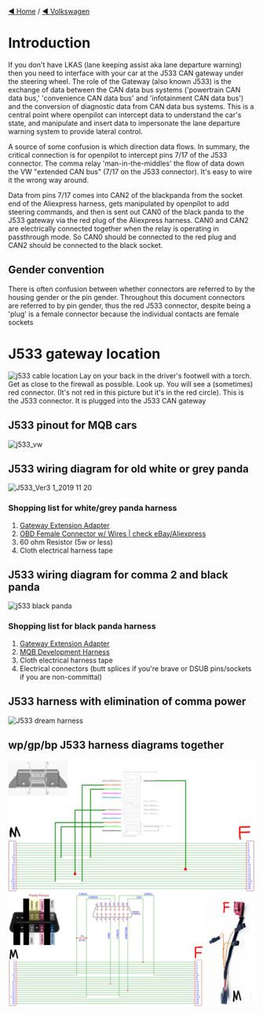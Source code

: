 [◄ Home](https://github.com/commaai/openpilot/wiki) / [◄ Volkswagen](https://github.com/commaai/openpilot/wiki/Volkswagen)
# Introduction
If you don't have LKAS (lane keeping assist aka lane departure warning) then you need to interface with your car at the J533 CAN gateway under the steering wheel. The role of the Gateway (also known J533) is the exchange of data between the CAN data bus systems ('powertrain CAN data bus,' 'convenience CAN data bus' and 'infotainment CAN data bus') and the conversion of diagnostic data from CAN data bus systems. This is a central point where openpilot can intercept data to understand the car's state, and manipulate and insert data to impersonate the lane departure warning system to provide lateral control.

A source of some confusion is which direction data flows. In summary, the critical connection is for openpilot to intercept pins 7/17 of the J533 connector. The comma relay 'man-in-the-middles' the flow of data down the VW "extended CAN bus" (7/17 on the J533 connector). It's easy to wire it the wrong way around. 

Data from pins 7/17 comes into CAN2 of the blackpanda from the socket end of the Aliexpress harness, gets manipulated by openpilot to add steering commands, and then is sent out CAN0 of the black panda to the J533 gateway via the red plug of the Aliexpress harness. CAN0 and CAN2 are electrically connected together when the relay is operating in passthrough mode. So CAN0 should be connected to the red plug and CAN2 should be connected to the black socket. 

## Gender convention
There is often confusion between whether connectors are referred to by the housing gender or the pin gender. Throughout this document connectors are referred to by pin gender, thus the red J533 connector, despite being a 'plug' is a female connector because the individual contacts are female sockets

# J533 gateway location
![j533 cable location](https://cdn.discordapp.com/attachments/534359517836607488/667975270749306890/image0.jpg)
Lay on your back in the driver's footwell with a torch. Get as close to the firewall as possible. Look up. You will see a (sometimes) red connector. (It's not red in this picture but it's in the red circle). This is the J533 connector. It is plugged into the J533 CAN gateway

## J533 pinout for MQB cars 
![j533_vw](https://user-images.githubusercontent.com/3917213/98302702-00823c00-2011-11eb-88e8-ea326b25f0ec.png)

## J533 wiring diagram for old white or grey panda
![J533_Ver3 1_2019 11 20](https://user-images.githubusercontent.com/61742003/87466638-a0d8ce80-c5e4-11ea-9a8d-9346a46cb4f4.png)
### Shopping list for white/grey panda harness
1. [Gateway Extension Adapter](https://www.aliexpress.com/item/4000334862080.html)
2. [OBD Female Connector w/ Wires | check eBay/Aliexpress](https://www.ebay.com/itm/16-Pin-J1962-OBD2-OBDII-OBD-Female-Connector-Diagnostic-Cable-VEHICLE-SIDE-B155/183783394862)
3. 60 ohm Resistor (5w or less)
4. Cloth electrical harness tape

## J533 wiring diagram for comma 2 and black panda
![j533 black panda](https://user-images.githubusercontent.com/3917213/98307502-fe70ab00-2019-11eb-88ce-29a934ee675f.png)

### Shopping list for black panda harness
1. [Gateway Extension Adapter](https://www.aliexpress.com/item/4000334862080.html)
2. [MQB Development Harness](https://comma.ai/shop/products/comma-car-harness)
3. Cloth electrical harness tape
4. Electrical connectors (butt splices if you're brave or DSUB pins/sockets if you are non-committal) 

## J533 harness with elimination of comma power
![J533 dream harness](https://user-images.githubusercontent.com/3917213/98303563-6622f800-2012-11eb-9080-46b0c00814b6.png)

## wp/gp/bp J533 harness diagrams together
![j533 harness diagrams together](https://raw.githubusercontent.com/actuallylemoncurd/photo/main/BPWPGPdiagram.png)